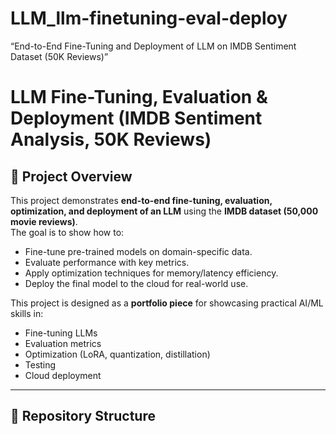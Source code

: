 # LLM_llm-finetuning-eval-deploy
“End-to-End Fine-Tuning and Deployment of LLM on IMDB Sentiment Dataset (50K Reviews)”

# LLM Fine-Tuning, Evaluation & Deployment (IMDB Sentiment Analysis, 50K Reviews)

## 📖 Project Overview
This project demonstrates **end-to-end fine-tuning, evaluation, optimization, and deployment of an LLM** using the **IMDB dataset (50,000 movie reviews)**.  
The goal is to show how to:
- Fine-tune pre-trained models on domain-specific data.
- Evaluate performance with key metrics.
- Apply optimization techniques for memory/latency efficiency.
- Deploy the final model to the cloud for real-world use.

This project is designed as a **portfolio piece** for showcasing practical AI/ML skills in:
- Fine-tuning LLMs
- Evaluation metrics
- Optimization (LoRA, quantization, distillation)
- Testing
- Cloud deployment

---

## 📂 Repository Structure
